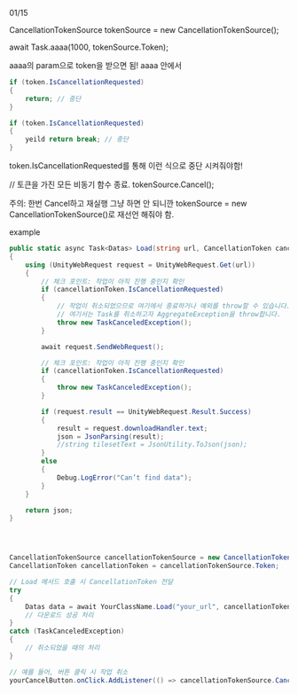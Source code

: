 01/15

﻿CancellationTokenSource tokenSource = new CancellationTokenSource();

await Task.aaaa(1000, tokenSource.Token);

aaaa의 param으로 token을 받으면 됨!
aaaa 안에서 
```cs
if (token.IsCancellationRequested)
{
    return; // 중단
}

if (token.IsCancellationRequested)
{
    yeild return break; // 중단
}

```
token.IsCancellationRequested를 통해 이런 식으로 중단 시켜줘야함!


// 토큰을 가진 모든 비동기 함수 종료.
tokenSource.Cancel();

주의: 한번 Cancel하고 재실행 그냥 하면 안 되니깐
tokenSource = new CancellationTokenSource()로 재선언 해줘야 함.

example

```cs
public static async Task<Datas> Load(string url, CancellationToken cancellationToken)
{
    using (UnityWebRequest request = UnityWebRequest.Get(url))
    {
        // 체크 포인트: 작업이 아직 진행 중인지 확인
        if (cancellationToken.IsCancellationRequested)
        {
            // 작업이 취소되었으므로 여기에서 종료하거나 예외를 throw할 수 있습니다.
            // 여기서는 Task를 취소하고자 AggregateException을 throw합니다.
            throw new TaskCanceledException();
        }

        await request.SendWebRequest();

        // 체크 포인트: 작업이 아직 진행 중인지 확인
        if (cancellationToken.IsCancellationRequested)
        {
            throw new TaskCanceledException();
        }

        if (request.result == UnityWebRequest.Result.Success)
        {
            result = request.downloadHandler.text;
            json = JsonParsing(result);
            //string tilesetText = JsonUtility.ToJson(json);
        }
        else
        {
            Debug.LogError("Can’t find data");
        }
    }

    return json;
}




CancellationTokenSource cancellationTokenSource = new CancellationTokenSource();
CancellationToken cancellationToken = cancellationTokenSource.Token;

// Load 메서드 호출 시 CancellationToken 전달
try
{
    Datas data = await YourClassName.Load("your_url", cancellationToken);
    // 다운로드 성공 처리
}
catch (TaskCanceledException)
{
    // 취소되었을 때의 처리
}

// 예를 들어, 버튼 클릭 시 작업 취소
yourCancelButton.onClick.AddListener(() => cancellationTokenSource.Cancel());
```
